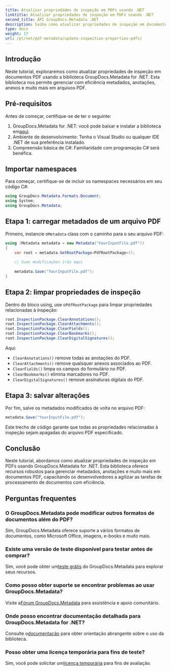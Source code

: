 ```yaml
---
title: Atualizar propriedades de inspeção em PDFs usando .NET
linktitle: Atualizar propriedades de inspeção em PDFs usando .NET
second_title: API GroupDocs.Metadata .NET
description: Saiba como atualizar propriedades de inspeção em documentos PDF usando GroupDocs.Metadata for .NET. Gerencie metadados e anotações de maneira eficiente com C#.
type: docs
weight: 17
url: /pt/net/pdf-metadata/update-inspection-properties-pdfs/
---
```

## Introdução
Neste tutorial, exploraremos como atualizar propriedades de inspeção em documentos PDF usando a biblioteca GroupDocs.Metadata for .NET. Esta biblioteca nos permite gerenciar com eficiência metadados, anotações, anexos e muito mais em arquivos PDF.
## Pré-requisitos
Antes de começar, certifique-se de ter o seguinte:
1.  GroupDocs.Metadata for .NET: você pode baixar e instalar a biblioteca em[aqui](https://releases.groupdocs.com/metadata/net/).
2. Ambiente de desenvolvimento: Tenha o Visual Studio ou qualquer IDE .NET de sua preferência instalado.
3. Compreensão básica de C#: Familiaridade com programação C# será benéfica.

## Importar namespaces
Para começar, certifique-se de incluir os namespaces necessários em seu código C#:
```csharp
using GroupDocs.Metadata.Formats.Document;
using System;
using GroupDocs.Metadata;
```
## Etapa 1: carregar metadados de um arquivo PDF
 Primeiro, instancie o`Metadata` class com o caminho para o seu arquivo PDF:
```csharp
using (Metadata metadata = new Metadata("YourInputFile.pdf"))
{
    var root = metadata.GetRootPackage<PdfRootPackage>();
    
    // Suas modificações irão aqui
    
    metadata.Save("YourInputFile.pdf");
}
```
## Etapa 2: limpar propriedades de inspeção
 Dentro do bloco using, use o`PdfRootPackage` para limpar propriedades relacionadas à inspeção:
```csharp
root.InspectionPackage.ClearAnnotations();
root.InspectionPackage.ClearAttachments();
root.InspectionPackage.ClearFields();
root.InspectionPackage.ClearBookmarks();
root.InspectionPackage.ClearDigitalSignatures();
```
Aqui:
- `ClearAnnotations()` remove todas as anotações do PDF.
- `ClearAttachments()` remove quaisquer anexos associados ao PDF.
- `ClearFields()` limpa os campos do formulário no PDF.
- `ClearBookmarks()` elimina marcadores no PDF.
- `ClearDigitalSignatures()` remove assinaturas digitais do PDF.
## Etapa 3: salvar alterações
Por fim, salve os metadados modificados de volta no arquivo PDF:
```csharp
metadata.Save("YourInputFile.pdf");
```
Este trecho de código garante que todas as propriedades relacionadas à inspeção sejam apagadas do arquivo PDF especificado.

## Conclusão
Neste tutorial, abordamos como atualizar propriedades de inspeção em PDFs usando GroupDocs.Metadata for .NET. Esta biblioteca oferece recursos robustos para gerenciar metadados, anotações e muito mais em documentos PDF, capacitando os desenvolvedores a agilizar as tarefas de processamento de documentos com eficiência.

## Perguntas frequentes
### O GroupDocs.Metadata pode modificar outros formatos de documentos além do PDF?
Sim, GroupDocs.Metadata oferece suporte a vários formatos de documentos, como Microsoft Office, imagens, e-books e muito mais.
### Existe uma versão de teste disponível para testar antes de comprar?
 Sim, você pode obter um[teste grátis](https://releases.groupdocs.com/) do GroupDocs.Metadata para explorar seus recursos.
### Como posso obter suporte se encontrar problemas ao usar GroupDocs.Metadata?
 Visite a[Fórum GroupDocs.Metadata](https://forum.groupdocs.com/c/metadata/14) para assistência e apoio comunitário.
### Onde posso encontrar documentação detalhada para GroupDocs.Metadata for .NET?
 Consulte o[documentação](https://reference.groupdocs.com/metadata/net/) para obter orientação abrangente sobre o uso da biblioteca.
### Posso obter uma licença temporária para fins de teste?
 Sim, você pode solicitar um[licença temporária](https://purchase.groupdocs.com/temporary-license/) para fins de avaliação.